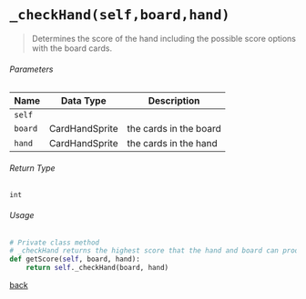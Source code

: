 <!-- Method Name -->

# <code>_checkHand(self,board,hand)</code>

<!-- Method Description -->
> Determines the score of the hand including the possible score options with the board cards.

<!-- Parameters -->
###### Parameters
| Name    | Data Type      | Description            |
| ------- | -------------- | ---------------------- |
| `self`  |                |                        |
| `board` | CardHandSprite | the cards in the board |
| `hand`  | CardHandSprite | the cards in the hand  |

<!-- Return Type -->
###### Return Type
`int`

<!-- Method Example -->
###### Usage
```python
# Private class method
# _checkHand returns the highest score that the hand and board can produce
def getScore(self, board, hand):
    return self._checkHand(board, hand)
```
<!-- Back to className.md -->
<!-- The path in this link will be the one that is used for the component -->
[back](../HandScorer.md)